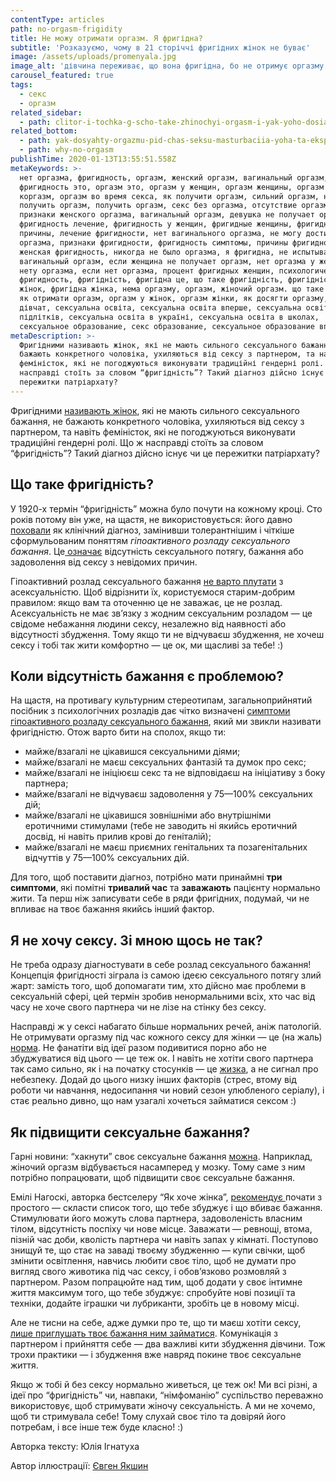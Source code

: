 ```yaml
---
contentType: articles
path: no-orgasm-frigidity
title: Не можу отримати оргазм. Я фригідна?
subtitle: 'Розказуємо, чому в 21 сторіччі фригідних жінок не буває'
image: /assets/uploads/promenyala.jpg
image_alt: 'дівчина переживає, що вона фригідна, бо не отримує оргазму'
carousel_featured: true
tags:
  - секс
  - оргазм
related_sidebar:
  - path: clitor-i-tochka-g-scho-take-zhinochyi-orgasm-i-yak-yoho-dosiahty
related_bottom:
  - path: yak-dosyahty-orgazmu-pid-chas-seksu-masturbaciia-yoha-ta-eksperymenty
  - path: why-no-orgasm
publishTime: 2020-01-13T13:55:51.558Z
metaKeywords: >-
  нет оргазма, фригидность, оргазм, женский оргазм, вагинальный оргазм,
  фригидность это, оргазм это, оргазм у женщин, оргазм женщины, оргазм женский,
  коргазм, оргазм во время секса, як получити оргазм, сильний оргазм, не могу
  получить оргазм, получить оргазм, секс без оргазма, отсутствие оргазма,
  признаки женского оргазма, вагинальный оргазм, девушка не получает оргазм,
  фригидность лечение, фригидность у женщин, фригидные женщины, фригидность
  причины, лечение фригидности, нет вагинального оргазма, не могу достичь
  оргазма, признаки фригидности, фригидность симптомы, причины фригидности,
  женская фригидность, никогда не было оргазма, я фригидна, не испытываю
  вагинальный оргазм, если женщина не получает оргазм, нет оргазма у женщины,
  нету оргазма, если нет оргазма, процент фригидных женщин, психологическая
  фригидность, фригідність, фригідна це, що таке фригідність, фригідність у
  жінок, фригідна жінка, нема оргазму, оргазм, жіночий оргазм. що таке оргазм,
  як отримати оргазм, оргазм у жінок, оргазм жінки, як досягти оргазму, оргазм
  дівчат, сексуальна освіта, сексуальна освіта вперше, сексуальна освіта для
  підлітків, сексуальна освіта в україні, сексуальна освіта в школах,
  сексуальное образование, секс образование, сексуальное образование вперше   
metaDescription: >-
  Фригідними називають жінок, які не мають сильного сексуального бажання, не
  бажають конкретного чоловіка, ухиляються від сексу з партнером, та навіть
  феміністок, які не погоджуються виконувати традиційні гендерні ролі. Що ж
  насправді стоїть за словом “фригідність”? Такий діагноз дійсно існує чи це
  пережитки патріархату?
---
```

Фригідними [називають жінок](https://books.google.com.ua/books?id=OPWADAAAQBAJ&pg=PA209&lpg=PA209&dq=frigidity+feminism&source=bl&ots=_yvD1c_uZJ&sig=ACfU3U0sqbIanLjy89fLEo-fEPQ6CSetkA&hl=en&sa=X&ved=2ahUKEwjMuu2p4JHmAhVmxosKHZuEAwUQ6AEwBnoECAkQAQ#v=onepage&q=frigidity%20feminism&f=false), які не мають сильного сексуального бажання, не бажають конкретного чоловіка, ухиляються від сексу з партнером, та навіть феміністок, які не погоджуються виконувати традиційні гендерні ролі. Що ж насправді стоїть за словом “фригідність”? Такий діагноз дійсно існує чи це пережитки патріархату?

## Що таке фригідність?

У 1920-х термін “фригідність” можна було почути на кожному кроці. Сто років потому він уже, на щастя, не використовується: його давно [поховали](https://www.researchgate.net/publication/324026859_The_Invention_of_the_Unsexual_Situating_Frigidity_in_the_History_of_Sexuality_and_in_Feminist_Thought) як клінічний діагноз, замінивши толерантнішим і чіткіше сформульованим поняттям _гіпоактивного розладу сексуального бажання_. Це[ означає](https://www.mayoclinicproceedings.org/article/S0025-6196(16)30596-1/fulltext) відсутність сексуального потягу, бажання або задоволення від сексу з невідомих причин.

Гіпоактивний розлад сексуального бажання [не варто плутати](https://www.longdom.org/open-access/asexuality-dysfunction-or-sexual-orientation-2161-038X-1000185.pdf) з асексуальністю. Щоб відрізнити їх, користуємося старим-добрим правилом: якщо вам та оточенню це не заважає, це не розлад. Асексуальність не має зв’язку з жодним сексуальним розладом — це свідоме небажання людини сексу, незалежно від наявності або відсутності збудження. Тому якщо ти не відчуваєш збудження, не хочеш сексу і тобі так жити комфортно — це ок, ми щасливі за тебе! :)

## Коли відсутність бажання є проблемою?

На щастя, на противагу культурним стереотипам, загальноприйнятий посібник з психологічних розладів дає чітко визначені [симптоми гіпоактивного розладу сексуального бажання](https://www.psychiatry.org/psychiatrists/practice/dsm), який ми звикли називати фригідністю. Отож варто бити на сполох, якщо ти:

* майже/взагалі не цікавишся сексуальними діями;
* майже/взагалі не маєш сексуальних фантазій та думок про секс;
* майже/взагалі не ініціюєш секс та не відповідаєш на ініціативу з боку партнера;
* майже/взагалі не відчуваєш задоволення у 75—100% сексуальних дій;
* майже/взагалі не цікавишся зовнішніми або внутрішніми еротичними стимулами (тебе не заводить ні якийсь еротичний досвід, ні навіть прилив крові до геніталій);
* майже/взагалі не маєш приємних генітальних та позагенітальних відчуттів у 75—100% сексуальних дій.

Для того, щоб поставити діагноз, потрібно мати принаймні **три симптоми**, які помітні **тривалий час** та **заважають** пацієнту нормально жити. Та перш ніж записувати себе в ряди фригідних, подумай, чи не впливає на твоє бажання якийсь інший фактор.

## Я не хочу сексу. Зі мною щось не так?

Не треба одразу діагностувати в себе розлад сексуального бажання! Концепція фригідності зіграла із самою ідеєю сексуального потягу злий жарт: замість того, щоб допомагати тим, хто дійсно має проблеми в сексуальній сфері, цей термін зробив ненормальними всіх, хто час від часу не хоче свого партнера чи не лізе на стінку без сексу. 

Насправді ж у сексі набагато більше нормальних речей, аніж патологій. Не отримувати оргазму під час кожного сексу для жінки — це (на жаль) [норма](https://www.ncbi.nlm.nih.gov/pmc/articles/PMC3894744/#R26). Не фанатіти від ідеї разом подивитися порно або не збуджуватися від цього — це теж ок. І навіть не хотіти свого партнера так само сильно, як і на початку стосунків — це [жизка](https://link.springer.com/article/10.1007/s10508-018-1175-x), а не сигнал про небезпеку. Додай до цього низку інших факторів (стрес, втому від роботи чи навчання, недосипання чи новий сезон улюбленого серіалу), і стає реально дивно, що нам узагалі хочеться займатися сексом :) 

## Як підвищити сексуальне бажання?

Гарні новини: “хакнути” своє сексуальне бажання [можна](https://books.google.com.ua/books?id=5IhuDwAAQBAJ&pg=PT1&dq=project+woman&hl=en&sa=X&ved=0ahUKEwjG3sqI3ZHmAhUqAhAIHdsxA3YQ6AEIKTAA#v=onepage&q=project%20woman&f=false). Наприклад, жіночий оргазм відбувається насамперед у мозку. Тому саме з ним потрібно попрацювати, щоб підвищити своє сексуальне бажання. 

Емілі Нагоскі, авторка бестселеру “Як хоче жінка”, [рекомендує ](https://books.google.com.ua/books?id=i6Z-BAAAQBAJ&printsec=frontcover&dq=emily+nagoski+how&hl=en&sa=X&ved=0ahUKEwiK0p_H3pHmAhVskIsKHZD8CDUQ6AEIKTAA#v=onepage&q=emily%20nagoski%20how&f=false)почати з простого — скласти список того, що тебе збуджує і що вбиває бажання. Стимулювати його можуть слова партнера, задоволеність власним тілом, відсутність поспіху чи нове місце. Заважати — ревнощі, втома, пізній час доби, кволість партнера чи навіть запах у кімнаті. Поступово знищуй те, що стає на заваді твоєму збудженню — купи свічки, щоб змінити освітлення, навчись любити своє тіло, щоб не думати про вигляд свого животика під час сексу, і обов’язково розмовляй з партнером. Разом попрацюйте над тим, щоб додати у своє інтимне життя максимум того, що тебе збуджує: спробуйте нові позиції та техніки, додайте іграшки чи лубриканти, зробіть це в новому місці. 

Але не тисни на себе, адже думки про те, що ти маєш хотіти сексу, [лише приглушать твоє бажання ним займатися](https://books.google.com.ua/books?id=ZuNTDwAAQBAJ&printsec=frontcover&dq=viva+la+vagina&hl=en&sa=X&ved=0ahUKEwin-6-H35HmAhXGl4sKHcVHDWwQ6AEIOTAC#v=onepage&q=viva%20la%20vagina&f=false). Комунікація з партнером і прийняття себе — два важливі кити збудження дівчини. Тож трохи практики — і збудження вже навряд покине твоє сексуальне життя.  

Якщо ж тобі й без сексу нормально живеться, це теж ок! Ми всі різні, а ідеї про “фригідність” чи, навпаки, “німфоманію” суспільство переважно використовує, щоб стримувати жіночу сексуальність. А ми не хочемо, щоб ти стримувала себе! Тому слухай своє тіло та довіряй його потребам, і все інше теж буде класно! :)

Авторка тексту: Юлія Ігнатуха

Автор іллюстрації: [Євген Якшин](https://www.instagram.com/ev.yakshin/)
